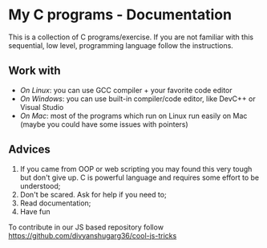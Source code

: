 # My C programs - Documentation

This is a collection of C programs/exercise.
If you are not familiar with this sequential, low level, programming language follow the instructions.

## Work with
- *On Linux*: you can use GCC compiler + your favorite code editor 
- *On Windows*: you can use built-in compiler/code editor, like DevC++ or Visual Studio 
- *On Mac*: most of the programs which run on Linux run easily on Mac (maybe you could have some issues with pointers)
## Advices
1. If you came from OOP or web scripting you may found this very tough but don't give up. C is powerful language and requires some effort to be understood;
2. Don't be scared. Ask for help if you need to;
3. Read documentation;
4. Have fun

To contribute in our JS based repository follow https://github.com/divyanshugarg36/cool-js-tricks
